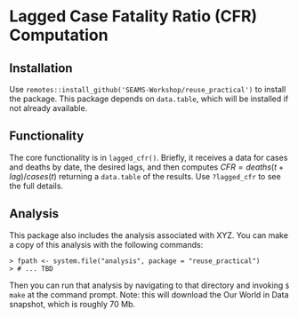# Lagged Case Fatality Ratio (CFR) Computation  

## Installation

Use `remotes::install_github('SEAMS-Workshop/reuse_practical')` to install the package. This package depends on `data.table`, which will be installed if not already available.

## Functionality

The core functionality is in `lagged_cfr()`. Briefly, it receives a data for cases and deaths by date, the desired lags, and then computes $CFR = deaths(t+lag)/cases(t)$ returning a `data.table` of the results. Use `?lagged_cfr` to see the full details.

## Analysis

This package also includes the analysis associated with XYZ. You can make a copy of this analysis with the following commands:

```
> fpath <- system.file("analysis", package = "reuse_practical")
> # ... TBD
```

Then you can run that analysis by navigating to that directory and invoking `$ make` at the command prompt. Note: this will download the Our World in Data snapshot, which is roughly 70 Mb.
